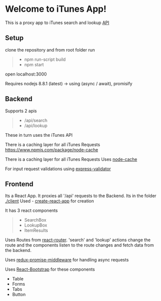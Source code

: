 Welcome to iTunes App!
===================

This is a proxy app to iTunes search and lookup [API](https://affiliate.itunes.apple.com/resources/documentation/itunes-store-web-service-search-api/)

Setup
-------------

clone the repository and from root folder run
> - npm run-script build
> - npm start

open localhost:3000

Requires nodejs 8.8.1 (latest)  -> using (async / await), promisify

Backend
-------------
Supports 2 apis
> - /api/search
> - /api/lookup

These in turn uses the iTunes API

There is a caching layer for all iTunes Requests
https://www.npmjs.com/package/node-cache

There is a caching layer for all iTunes Requests
Uses [node-cache](https://www.npmjs.com/package/node-cache)

For input request validations using [express-validator](https://github.com/ctavan/express-validator)

Frontend
-------------
Its a React App. It proxies all '/api' requests to the Backend.
Its in the folder [./client](https://github.com/Vishnubabu/iTunesApp/tree/master/client)
Used - [create-react-app](https://github.com/facebookincubator/create-react-app) for creation

It has 3 react components

> - SearchBox
> - LookupBox
> - ItemResults

Uses Routes from [react-router](https://github.com/ReactTraining/react-router).
'search' and 'lookup' actions change the route and the components listen to the route changes and fetch data from the backend.

Uses [redux-promise-middleware](https://github.com/pburtchaell/redux-promise-middleware/blob/master/docs/introduction.md) for handling async requests

Uses [React-Bootstrap](https://react-bootstrap.github.io/) for these components

- Table
- Forms
- Tabs
- Button
